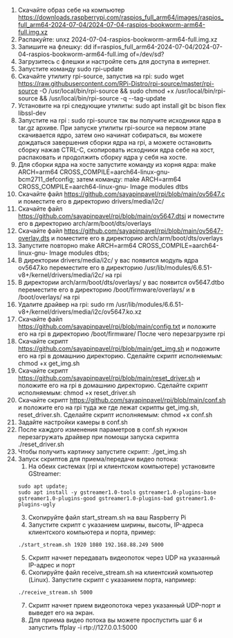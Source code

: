 1. Скачайте образ себе на компьютер https://downloads.raspberrypi.com/raspios_full_arm64/images/raspios_full_arm64-2024-07-04/2024-07-04-raspios-bookworm-arm64-full.img.xz
2. Распакуйте: unxz 2024-07-04-raspios-bookworm-arm64-full.img.xz 
3. Запишите на флешку: dd if=raspios_full_arm64-2024-07-04/2024-07-04-raspios-bookworm-arm64-full.img of=/dev/sd?
4. Загрузитесь с флешки и настройте сеть для доступа в интернет.
5. Запустите команду sudo rpi-update 
7. Скачайте утилиту rpi-source, запустив на rpi: sudo wget https://raw.githubusercontent.com/RPi-Distro/rpi-source/master/rpi-source -O /usr/local/bin/rpi-source && sudo chmod +x /usr/local/bin/rpi-source && /usr/local/bin/rpi-source -q --tag-update
8. Установите на rpi следующие утилиты: sudo apt install git bc bison flex libssl-dev
9. Запустите на rpi : sudo rpi-source так вы получите исходники ядра в tar.gz архиве. При запуске утилиты rpi-source на первом этапе скачивается ядро, затем оно начинат собираться, вы можете дождаться завершения сборки ядра на rpi, а можете остановить сборку нажав CTRL-C, скопировать исходники ядра себе на хост, распаковать и продолжить сборку ядра у себя на хосте.
10. Для сборки ядра на хосте запустите команду из корня ядра: make ARCH=arm64 CROSS_COMPILE=aarch64-linux-gnu- bcm2711_defconfig; затем команду: make ARCH=arm64 CROSS_COMPILE=aarch64-linux-gnu- Image modules dtbs
11. Скачайте файл https://github.com/sayapinpavel/rpi/blob/main/ov5647.c и поместите его в директорию drivers/media/i2c/
12. Скачайте файл https://github.com/sayapinpavel/rpi/blob/main/ov5647.dtsi и поместите его в директорию arch/arm/boot/dts/overlays
13. Скачайте файл https://github.com/sayapinpavel/rpi/blob/main/ov5647-overlay.dts и поместите его в директорию arch/arm/boot/dts/overlays
14. Запустите повторно make ARCH=arm64 CROSS_COMPILE=aarch64-linux-gnu- Image modules dtbs; 
15. В директории drivers/media/i2c/ у вас появится модуль ядра ov5647.ko переместите его в директорию /usr/lib/modules/6.6.51-v8+/kernel/drivers/media/i2c/  на rpi
16. В директории arch/arm/boot/dts/overlays/ у вас появится ov5647.dtbo переместите его в директорию /boot/firmware/overlays/ и в /boot/overlays/  на rpi
17. Удалите драйвер на rpi: sudo rm /usr/lib/modules/6.6.51-v8+/kernel/drivers/media/i2c/ov5647.ko.xz
18. Скачайте файл https://github.com/sayapinpavel/rpi/blob/main/config.txt и положите его на rpi в директорию /boot/firmware/  После чего перезагрузите rpi
19. Скачайте скрипт https://github.com/sayapinpavel/rpi/blob/main/get_img.sh и подожите его на rpi в домашнию директорию. Сделайте скрипт исполняемым: chmod +x get_img.sh
20. Скачайте скрипт https://github.com/sayapinpavel/rpi/blob/main/reset_driver.sh и положите его на rpi в домашнию директорию. Сделайте скрипт исполняемым: chmod +x reset_driver.sh
21. Скачайте скрипт https://github.com/sayapinpavel/rpi/blob/main/conf.sh и положите его на rpi туда же где лежат скрипты get_img.sh, reset_driver.sh. Сделайте скрипт исполняемым: chmod +x conf.sh
22. Задайте настройки камеры в conf.sh
23. После каждого изменения параметров в conf.sh нужнон перезагружать драйвер при помощи запуска скрипта ./reset_driver.sh
24. Чтобы получить картинку запустите скрипт: ./get_img.sh
25. Запуск скриптов для приема/передачи видео потока:
    1. На обеих системах (rpi и клиентском компьютере) установите GStreamer:
    ```
    sudo apt update;
    sudo apt install -y gstreamer1.0-tools gstreamer1.0-plugins-base gstreamer1.0-plugins-good gstreamer1.0-plugins-bad gstreamer1.0-plugins-ugly
    ```
    3. Скопируйте файл start_stream.sh на ваш Raspberry Pi
    4. Запустите скрипт с указанием ширины, высоты, IP-адреса клиентского компьютера  и порта, пример:
    ```
 	./start_stream.sh 1920 1080 192.168.88.249 5000
    ```
    5. Скрипт начнет передавать видеопоток через UDP на указанный IP-адрес и порт
    6. Скопируйте файл receive_stream.sh на клиентский компьютер (Linux). Запустите скрипт с указанием порта, например:
	```
 	./receive_stream.sh 5000
 	```
    7. Скрипт начнет прием видеопотока через указанный UDP-порт и выведет его на экран.
    8. Для приема видео потока вы можете проспустить шаг 6 и запустить ffplay -i rtp://127.0.0.1:5000